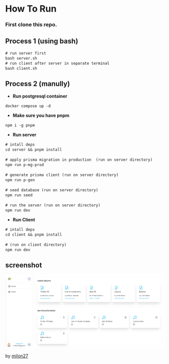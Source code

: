 # How To Run

### First clone this repo.

## Process 1 (using bash)

```
# run server first
bash server.sh
# run client after server in separate terminal
bash client.sh
```

## Process 2 (manully)

- **Run postgresql container**
```
docker compose up -d
```
- **Make sure you have pnpm**
```
npm i -g pnpm
```

- **Run server**
```
# intall deps
cd server && pnpm install

# apply prisma migration in production  (run on server directory)
npm run p-mg-prod

# generate prisma client (run on server directory)
npm run p-gen

# seed database (run on server directory)
npm run seed

# run the server (run on server directory)
npm run dev
```

- **Run Client**
```
# intall deps
cd client && pnpm install

# (run on client directory)
npm run dev
```


## screenshot

![screenshot](screenshot.png)


by [milon27](https://milon27.com/)